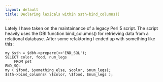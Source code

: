 ```yaml
---
layout: default
title: Declaring lexicals within $sth-bind_columns()
---
```


Lately I have taken on the maintainance of a legacy Perl 5 script.
The script heavily uses the DBI function bind_columns() for retrieving data from a relational database.
After some refaktoring I ended up with something like this:

    my $sth = $dbh->prepare(<<'END_SQL');
    SELECT color, food, num_legs
        FROM pet
    END_SQL
    my ( $food, $something_else, $color, $num_legs);
    $sth->bind_columns( \$color, \$food, $num_legs );
